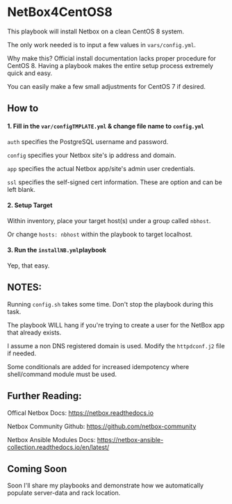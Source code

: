 # NetBox4CentOS8

This playbook will install Netbox on a clean CentOS 8 system. 

The only work needed is to input a few values in `vars/config.yml`.

Why make this? Official install documentation lacks proper procedure for CentOS 8. Having a playbook makes the entire setup process extremely quick and easy.

You can easily make a few small adjustments for CentOS 7 if desired.

## How to

#### 1. Fill in the `var/configTMPLATE.yml` & change file name to `config.yml` 

`auth` specifies the PostgreSQL username and password.

`config` specifies your Netbox site's ip address and domain.

`app` specifies the actual Netbox app/site's admin user credentials.

`ssl` specifies the self-signed cert information. These are option and can be left blank.

#### 2. Setup Target

Within inventory, place your target host(s) under a group called `nbhost`.

Or change `hosts: nbhost` within the playbook to target localhost.

#### 3. Run the  `installNB.yml`playbook

Yep, that easy.

## NOTES:

Running `config.sh` takes some time. Don't stop the playbook during this task.

The playbook WILL hang if you're trying to create a user for the NetBox app that already exists.

I assume a non DNS registered domain is used. Modify the `httpdconf.j2` file if needed.

Some conditionals are added for increased idempotency where shell/command module must be used.
  
## Further Reading:

Offical Netbox Docs: https://netbox.readthedocs.io

Netbox Community Github: https://github.com/netbox-community

Netbox Ansible Modules Docs: https://netbox-ansible-collection.readthedocs.io/en/latest/

## Coming Soon
Soon I'll share my playbooks and demonstrate how we automatically populate server-data and rack location.
